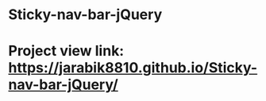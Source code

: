 # Sticky-nav-bar-jQuery



# Project view link: https://jarabik8810.github.io/Sticky-nav-bar-jQuery/
